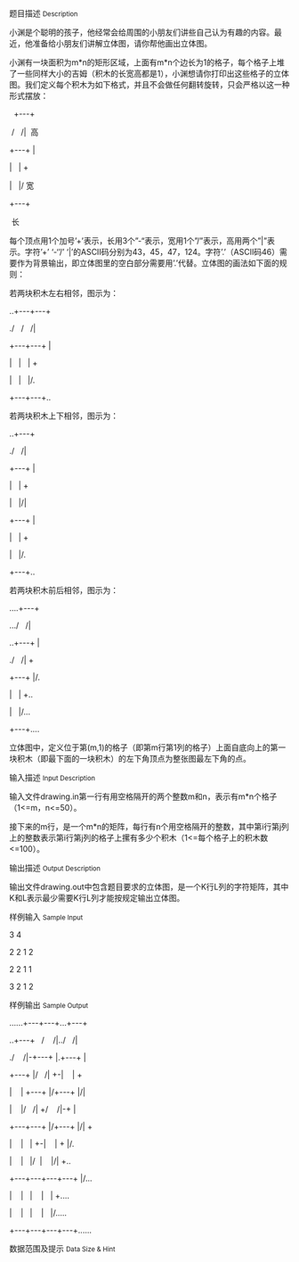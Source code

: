 <div class="panel panel-default">
<div class="area-title">
<span>
题目描述
<small>Description</small>
</span></div>
<div class="panel-body">

<p>小渊是个聪明的孩子，他经常会给周围的小朋友们讲些自己认为有趣的内容。最近，他准备给小朋友们讲解立体图，请你帮他画出立体图。</p>
<p>小渊有一块面积为m*n的矩形区域，上面有m*n个边长为1的格子，每个格子上堆了一些同样大小的吉姆（积木的长宽高都是1），小渊想请你打印出这些格子的立体图。我们定义每个积木为如下格式，并且不会做任何翻转旋转，只会严格以这一种形式摆放：</p>
<p>  +---+</p>
<p> /   /|  高</p>
<p>+---+ |</p>
<p>|   | +</p>
<p>|   |/ 宽</p>
<p>+---+</p>
<p> 长</p>
<p>每个顶点用1个加号’+’表示，长用3个”-“表示，宽用1个”/”表示，高用两个”|”表示。字符’+’ ‘-‘’/’ ‘|’的ASCII码分别为43，45，47，124。字符’.’（ASCII码46）需要作为背景输出，即立体图里的空白部分需要用’.’代替。立体图的画法如下面的规则：</p>
<p>若两块积木左右相邻，图示为：</p>
<p>..+---+---+</p>
<p>./   /   /|</p>
<p>+---+---+ |</p>
<p>|   |   | +</p>
<p>|   |   |/.</p>
<p>+---+---+..</p>
<p>若两块积木上下相邻，图示为：</p>
<p>..+---+</p>
<p>./   /|</p>
<p>+---+ |</p>
<p>|   | +</p>
<p>|   |/|</p>
<p>+---+ |</p>
<p>|   | +</p>
<p>|   |/.</p>
<p>+---+..</p>
<p>若两块积木前后相邻，图示为：</p>
<p>….+---+</p>
<p>…/   /|</p>
<p>..+---+ |</p>
<p>./   /| +</p>
<p>+---+ |/.</p>
<p>|   | +..</p>
<p>|   |/…</p>
<p>+---+….</p>
<p>立体图中，定义位于第(m,1)的格子（即第m行第1列的格子）上面自底向上的第一块积木（即最下面的一块积木）的左下角顶点为整张图最左下角的点。</p>

</div>
</div>

<div class="panel panel-default">
<div class="area-title">
<span>
输入描述
<small>Input Description</small>
</span></div>
<div class="panel-body">
<p>输入文件drawing.in第一行有用空格隔开的两个整数m和n，表示有m*n个格子（1&lt;=m，n&lt;=50）。</p>
<p>接下来的m行，是一个m*n的矩阵，每行有n个用空格隔开的整数，其中第i行第j列上的整数表示第i行第j列的格子上摞有多少个积木（1&lt;=每个格子上的积木数&lt;=100）。</p>

</div>
</div>
<div  class="panel panel-default">
<div class="area-title">
<span>
输出描述
<small>Output Description</small>
</span></div>
<div class="panel-body">

<p>输出文件drawing.out中包含题目要求的立体图，是一个K行L列的字符矩阵，其中K和L表示最少需要K行L列才能按规定输出立体图。</p>

</div>
</div>


<div class="panel panel-default">
<div class="area-title">
<span>
样例输入
<small>Sample Input</small>
</span></div>
<div class="panel-body">
<p>3 4</p>
<p>2 2 1 2</p>
<p>2 2 1 1</p>
<p>3 2 1 2</p>

</div>
</div>

<div class="panel panel-default">
<div class="area-title">
<span>
样例输出
<small>Sample Output</small>
</span></div>
<div class="panel-body">
<p>......+---+---+...+---+</p>
<p>..+---+   /    /|../   /|</p>
<p>./    /|-+---+ |.+---+ |</p>
<p>+---+ |/   /| +-|    | +</p>
<p>|    | +---+ |/+---+ |/|</p>
<p>|    |/   /| +/    /|-+ |</p>
<p>+---+---+ |/+---+ |/| +</p>
<p>|    |   | +-|    | + |/.</p>
<p>|    |   |/  |    |/| +..</p>
<p>+---+---+---+---+ |/...</p>
<p>|    |   |    |   | +....</p>
<p>|    |   |    |   |/.....</p>
<p>+---+---+---+---+......</p>

</div>
</div>

<div class="panel panel-default">
<div class="area-title">
<span>
数据范围及提示
<small>Data Size & Hint</small>
</span></div>
<div class="panel-body">

</div>
</div>